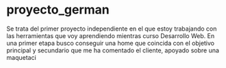 # proyecto_german

Se trata del primer proyecto independiente en el que estoy trabajando con las herramientas que voy aprendiendo mientras curso Desarrollo Web.
En una primer etapa busco conseguir una home que coincida con el objetivo principal y secundario que me ha comentado el cliente, apoyado sobre una maquetaci

